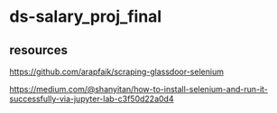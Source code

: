 # ds-salary_proj_final


## resources
https://github.com/arapfaik/scraping-glassdoor-selenium

https://medium.com/@shanyitan/how-to-install-selenium-and-run-it-successfully-via-jupyter-lab-c3f50d22a0d4
